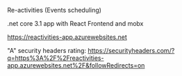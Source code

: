 Re-activities (Events scheduling)

.net core 3.1 app with React Frontend and mobx

https://reactivities-app.azurewebsites.net

"A" security headers rating: https://securityheaders.com/?q=https%3A%2F%2Freactivities-app.azurewebsites.net%2F&followRedirects=on
